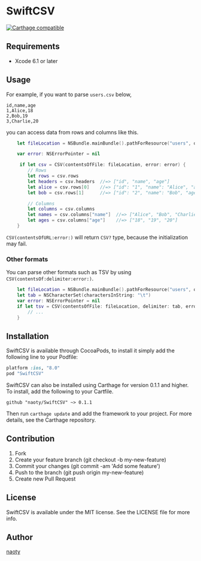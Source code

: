 # SwiftCSV

[![Carthage compatible](https://img.shields.io/badge/Carthage-compatible-4BC51D.svg?style=flat)](https://github.com/Carthage/Carthage)

## Requirements

* Xcode 6.1 or later

## Usage

For example, if you want to parse `users.csv` below,

```csv
id,name,age
1,Alice,18
2,Bob,19
3,Charlie,20
```

you can access data from rows and columns like this.

```swift
    let fileLocation = NSBundle.mainBundle().pathForResource("users", ofType: "csv")!

    var error: NSErrorPointer = nil

     if let csv = CSV(contentsOfFile: fileLocation, error: error) {
        // Rows
        let rows = csv.rows
        let headers = csv.headers  //=> ["id", "name", "age"]
        let alice = csv.rows[0]    //=> ["id": "1", "name": "Alice", "age": "18"]
        let bob = csv.rows[1]      //=> ["id": "2", "name": "Bob", "age": "19"]

        // Columns
        let columns = csv.columns
        let names = csv.columns["name"]  //=> ["Alice", "Bob", "Charlie"]
        let ages = csv.columns["age"]    //=> ["18", "19", "20"]
    }
```

`CSV(contentsOfURL:error:)` will return `CSV?` type, because the initialization may fail.

### Other formats

You can parse other formats such as TSV by using `CSV(contentsOf:delimiter:error:)`.

```swift
    let fileLocation = NSBundle.mainBundle().pathForResource("users", ofType: "csv")! 
    let tab = NSCharacterSet(charactersInString: "\t")
    var error: NSErrorPointer = nil
    if let tsv = CSV(contentsOfFile: fileLocation, delimiter: tab, error: error) {
        // ...
    }
```

## Installation

SwiftCSV is available through CocoaPods, to install it simply add the following line to your Podfile:

```ruby
platform :ios, "8.0"
pod "SwiftCSV"
```

SwiftCSV can also be installed using Carthage for version 0.1.1 and higher. To install, add the following to your Cartfile.

```
github "naoty/SwiftCSV" ~> 0.1.1
```

Then run `carthage update` and add the framework to your project. For more details, see the Carthage repository. 

## Contribution

1. Fork
2. Create your feature branch (git checkout -b my-new-feature)
3. Commit your changes (git commit -am 'Add some feature')
4. Push to the branch (git push origin my-new-feature)
5. Create new Pull Request

## License

SwiftCSV is available under the MIT license. See the LICENSE file for more info.

## Author

[naoty](https://github.com/naoty)


